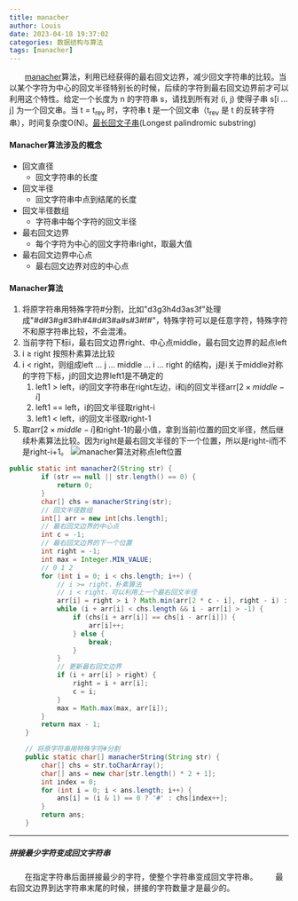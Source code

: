 ```yaml
---
title: manacher
author: Louis
date: 2023-04-18 19:37:02
categories: 数据结构与算法
tags: [manacher]
---
```


&emsp;&emsp;[manacher](https://oi-wiki.org/string/manacher/)算法，利用已经获得的最右回文边界，减少回文字符串的比较。当以某个字符为中心的回文半径特别长的时候，后续的字符到最右回文边界前才可以利用这个特性。给定一个长度为 n 的字符串 s，请找到所有对 (i, j) 使得子串 s[i $\dots$ j] 为一个回文串。当 t = t$_{\text{rev}}$ 时，字符串 t 是一个回文串（t$_{\text{rev}}$ 是 t 的反转字符串），时间复杂度O(N)。[最长回文子串](https://en.wikipedia.org/wiki/Longest_palindromic_substring)(Longest palindromic substring)

#### Manacher算法涉及的概念

- 回文直径
  - 回文字符串的长度
- 回文半径
  - 回文字符串中点到结尾的长度
- 回文半径数组
  - 字符串中每个字符的回文半径
- 最右回文边界
  - 每个字符为中心的回文字符串right，取最大值
- 最右回文边界中心点
  - 最右回文边界对应的中心点

#### Manacher算法

1. 将原字符串用特殊字符\#分割，比如"d3g3h4d3as3f"处理成"#d#3#g#3#h#4#d#3#a#s#3#f#"，特殊字符可以是任意字符，特殊字符不和原字符串比较，不会混淆。
2. 当前字符下标i，最右回文边界right、中心点middle，最右回文边界的起点left
3. i &ge; right 按照朴素算法比较
4. i &lt; right，则组成left ${ \dots }$ j ${ \dots }$ middle ${ \dots }$ i ${ \dots }$ right  的结构，j是i关于middle对称的字符下标，j的回文边界left1是不确定的
    1. left1 &gt; left，i的回文字符串在right左边，i和j的回文半径arr$[2 \times middle - i]$
    2. left1 == left，i的回文半径取right-i
    3. left1 &lt; left，i的回文半径取right-1
5. 取arr$[2 \times middle - i]$和right-1的最小值，拿到当前i位置的回文半径，然后继续朴素算法比较。因为right是最右回文半径的下一个位置，所以是right-i而不是right-i+1。
![manacher算法对称点left位置](https://www.goodserendipity.com/asserts/data-structures-and-algorithms/manacher.png)

```Java
public static int manacher2(String str) {
        if (str == null || str.length() == 0) {
            return 0;
        }
        char[] chs = manacherString(str);
        // 回文半径数组
        int[] arr = new int[chs.length];
        // 最右回文边界的中心点
        int c = -1;
        // 最右回文边界的下一个位置
        int right = -1;
        int max = Integer.MIN_VALUE;
        // 0 1 2
        for (int i = 0; i < chs.length; i++) {
            // i >= right，朴素算法
            // i < right，可以利用上一个最右回文半径
            arr[i] = right > i ? Math.min(arr[2 * c - i], right - i) : 1;
            while (i + arr[i] < chs.length && i - arr[i] > -1) {
                if (chs[i + arr[i]] == chs[i - arr[i]]) {
                    arr[i]++;
                } else {
                    break;
                }
            }
            // 更新最右回文边界
            if (i + arr[i] > right) {
                right = i + arr[i];
                c = i;
            }
            max = Math.max(max, arr[i]);
        }
        return max - 1;
    }

    // 将原字符串用特殊字符#分割
    public static char[] manacherString(String str) {
        char[] chs = str.toCharArray();
        char[] ans = new char[str.length() * 2 + 1];
        int index = 0;
        for (int i = 0; i < ans.length; i++) {
            ans[i] = (i & 1) == 0 ? '#' : chs[index++];
        }
        return ans;
    }
```

---

##### 拼接最少字符变成回文字符串

&emsp;&emsp;在指定字符串后面拼接最少的字符，使整个字符串变成回文字符串。
&emsp;&emsp;最右回文边界到达字符串末尾的时候，拼接的字符数量才是最少的。
